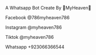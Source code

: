 A Whatsapp Bot Create By 🕋MyHeaven🕋

Facebook
@786myheaven786

Instagram
@myheaven786

Tiktok
@myheaven786

Whatsapp
+923066366544